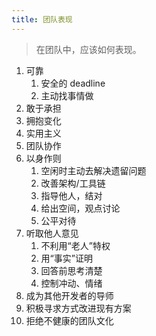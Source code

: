 ```yaml
---
title: 团队表现
---
```


> 在团队中，应该如何表现。

1. 可靠
    1. 安全的 deadline
    1. 主动找事情做
2. 敢于承担
3. 拥抱变化
4. 实用主义
5. 团队协作
6. 以身作则
    1. 空闲时主动去解决遗留问题
    1. 改善架构/工具链
    1. 指导他人，结对
    1. 给出空间，观点讨论
    1. 公平对待
7. 听取他人意见
    1. 不利用“老人”特权
    1. 用“事实”证明
    1. 回答前思考清楚
    1. 控制冲动、情绪
8. 成为其他开发者的导师
9. 积极寻求方式改进现有方案
10. 拒绝不健康的团队文化
